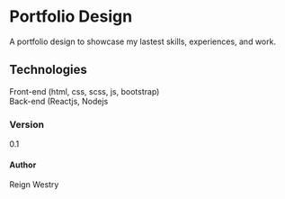 # Portfolio Design
A portfolio design to showcase my lastest skills, experiences, and work.

## Technologies
Front-end (html, css, scss, js, bootstrap)<br>
Back-end (Reactjs, Nodejs<br>


### Version 
0.1


#### Author
 Reign Westry
 
